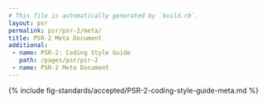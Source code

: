 ```yaml
---
# This file is automatically generated by `build.rb`.
layout: psr
permalink: psr/psr-2/meta/
title: PSR-2 Meta Document
additional:
 - name: PSR-2: Coding Style Guide
   path: /pages/psr/psr-2
 - name: PSR-2 Meta Document
---
```


{% include fig-standards/accepted/PSR-2-coding-style-guide-meta.md %}